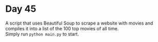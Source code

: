 # Day 45      
A script that uses Beautiful Soup to scrape a website with movies and compiles it into a list of the 100 top movies of all time.    
Simply run `python main.py` to start.  